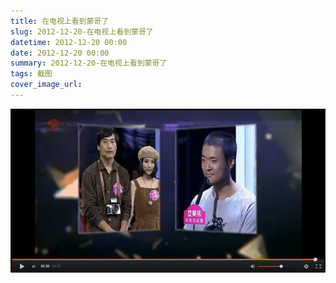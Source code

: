 ```yaml
---
title: 在电视上看到蒙哥了
slug: 2012-12-20-在电视上看到蒙哥了
datetime: 2012-12-20 00:00
date: 2012-12-20 00:00
summary: 2012-12-20-在电视上看到蒙哥了
tags: 截图
cover_image_url: 
---
```

![02335-e0ap9zyiw5s.png](../assets/2020/09/3384102093.png)